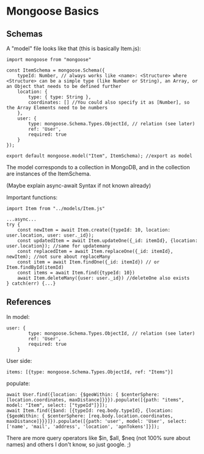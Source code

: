 # Mongoose Basics

## Schemas

A "model" file looks like that (this is basically Item.js):

```
import mongoose from "mongoose"

const ItemSchema = mongoose.Schema({
    typeId: Number, // always works like <name>: <Structure> where <Structure> can be a simple type (like Number or String), an Array, or an Object that needs to be defined further
    location: {
        type: { type: String },
        coordinates: [] //You could also specify it as [Number], so the Array Elements need to be numbers
    },
    user: {
        type: mongoose.Schema.Types.ObjectId, // relation (see later)
        ref: 'User',
        required: true
    }
});

export default mongoose.model("Item", ItemSchema); //export as model
```

The model corresponds to a collection in MongoDB, and in the collection are instances of the ItemSchema.

(Maybe explain async-await Syntax if not known already)

Important functions:

```
import Item from "../models/Item.js"

...async...
try {
    const newItem = await Item.create({typeId: 10, location: user.location, user: user._id});
    const updatedItem = await Item.updateOne({_id: itemId}, {location: user.location}); //same for updatemany
    const replacedItem = await Item.replaceOne({_id: itemId}, newItem); //not sure about replaceMany
    const item = await Item.findOne({_id: itemId}) // or Item.findById(itemId)
    const items = await Item.find({typeId: 10})
    await Item.deleteMany({user: user._id}) //deleteOne also exists
} catch(err) {...}
```

## References

In model:
```
user: {
        type: mongoose.Schema.Types.ObjectId, // relation (see later)
        ref: 'User',
        required: true
    }
```
User side:
```
items: [{type: mongoose.Schema.Types.ObjectId, ref: "Items"}]
```

populate:

```
await User.find({location: {$geoWithin: { $centerSphere: [location.coordinates, maxDistance]}}}).populate([{path: "items", model: "Item", select: ["typeId"]}]);
await Item.find({$and: [{typeId: req.body.typeId}, {location: {$geoWithin: { $centerSphere: [req.body.location.coordinates, maxDistance]}}}]}).populate([{path: 'user', model: 'User', select: ['name', 'mail', 'address', 'location', 'apnTokens']}]);
```

There are more query operators like $in, $all, $neq (not 100% sure about names) and others I don't know, so just google. ;)


